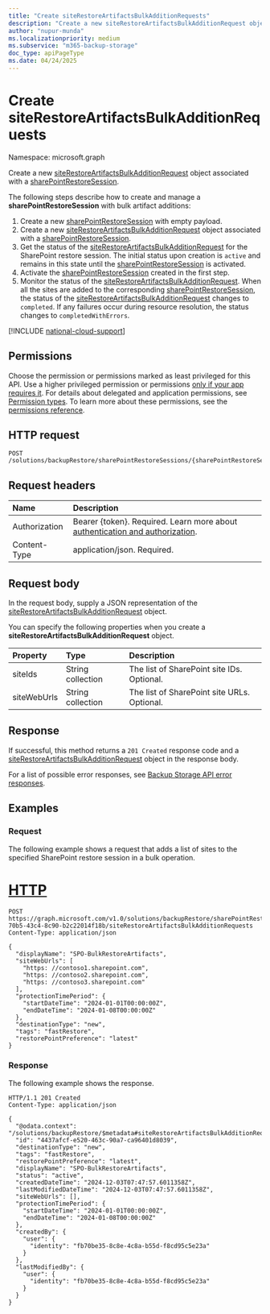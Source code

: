 ```yaml
---
title: "Create siteRestoreArtifactsBulkAdditionRequests"
description: "Create a new siteRestoreArtifactsBulkAdditionRequest object associated with a sharePointRestoreSession."
author: "nupur-munda"
ms.localizationpriority: medium
ms.subservice: "m365-backup-storage"
doc_type: apiPageType
ms.date: 04/24/2025
---
```


# Create siteRestoreArtifactsBulkAdditionRequests

Namespace: microsoft.graph

Create a new [siteRestoreArtifactsBulkAdditionRequest](../resources/siterestoreartifactsbulkadditionrequest.md) object associated with a [sharePointRestoreSession](../resources/sharepointrestoresession.md).

The following steps describe how to create and manage a **sharePointRestoreSession** with bulk artifact additions:

1. Create a new [sharePointRestoreSession](../resources/sharepointrestoresession.md) with empty payload.
1. Create a new [siteRestoreArtifactsBulkAdditionRequest](../resources/siterestoreartifactsbulkadditionrequest.md) object associated with a [sharePointRestoreSession](../resources/sharepointrestoresession.md).
1. Get the status of the [siteRestoreArtifactsBulkAdditionRequest](../resources/siterestoreartifactsbulkadditionrequest.md) for the SharePoint restore session. The initial status upon creation is `active` and remains in this state until the [sharePointRestoreSession](../resources/sharepointrestoresession.md) is activated.
1. Activate the [sharePointRestoreSession](../resources/sharepointrestoresession.md) created in the first step.
1. Monitor the status of the [siteRestoreArtifactsBulkAdditionRequest](../resources/siterestoreartifactsbulkadditionrequest.md). When all the sites are added to the corresponding [sharePointRestoreSession](../resources/sharepointrestoresession.md), the status of the [siteRestoreArtifactsBulkAdditionRequest](../resources/siterestoreartifactsbulkadditionrequest.md) changes to `completed`. If any failures occur during resource resolution, the status changes to `completedWithErrors`.

[!INCLUDE [national-cloud-support](../../includes/global-only.md)]

## Permissions

Choose the permission or permissions marked as least privileged for this API. Use a higher privileged permission or permissions [only if your app requires it](/graph/permissions-overview#best-practices-for-using-microsoft-graph-permissions). For details about delegated and application permissions, see [Permission types](/graph/permissions-overview#permission-types). To learn more about these permissions, see the [permissions reference](/graph/permissions-reference).

<!-- {
  "blockType": "permissions",
  "name": "sharepointrestoresession-post-siterestoreartifactsbulkadditionrequests-permissions"
}
-->

## HTTP request

<!-- {
  "blockType": "ignored"
}
-->
``` http
POST /solutions/backupRestore/sharePointRestoreSessions/{sharePointRestoreSessionId}/siteRestoreArtifactsBulkAdditionRequests
```

## Request headers

|Name|Description|
|:---|:---|
|Authorization|Bearer {token}. Required. Learn more about [authentication and authorization](/graph/auth/auth-concepts).|
|Content-Type|application/json. Required.|

## Request body

In the request body, supply a JSON representation of the [siteRestoreArtifactsBulkAdditionRequest](../resources/siterestoreartifactsbulkadditionrequest.md) object.

You can specify the following properties when you create a **siteRestoreArtifactsBulkAdditionRequest** object.

|Property|Type|Description|
|:---|:---|:---|
|siteIds|String collection|The list of SharePoint site IDs. Optional.|
|siteWebUrls|String collection|The list of SharePoint site URLs. Optional.|

## Response

If successful, this method returns a `201 Created` response code and a [siteRestoreArtifactsBulkAdditionRequest](../resources/siterestoreartifactsbulkadditionrequest.md) object in the response body.

For a list of possible error responses, see [Backup Storage API error responses](/graph/backup-storage-error-codes).

## Examples

### Request

The following example shows a request that adds a list of sites to the specified SharePoint restore session in a bulk operation.

# [HTTP](#tab/http)
<!-- {
  "blockType": "request",
  "name": "create_siterestoreartifactsbulkadditionrequest_from_"
}
-->
``` http
POST https://graph.microsoft.com/v1.0/solutions/backupRestore/sharePointRestoreSessions/959ba739-70b5-43c4-8c90-b2c22014f18b/siteRestoreArtifactsBulkAdditionRequests
Content-Type: application/json

{
  "displayName": "SPO-BulkRestoreArtifacts",
  "siteWebUrls": [
    "https: //contoso1.sharepoint.com",
    "https: //contoso2.sharepoint.com",
    "https: //contoso3.sharepoint.com"
  ],
  "protectionTimePeriod": {
    "startDateTime": "2024-01-01T00:00:00Z",
    "endDateTime": "2024-01-08T00:00:00Z"
  },
  "destinationType": "new",
  "tags": "fastRestore",
  "restorePointPreference": "latest"
}
```

### Response

The following example shows the response.
<!-- {
  "blockType": "response",
  "truncated": true,
  "@odata.type": "microsoft.graph.siteRestoreArtifactsBulkAdditionRequest"
}
-->
``` http
HTTP/1.1 201 Created
Content-Type: application/json

{
  "@odata.context": "/solutions/backupRestore/$metadata#siteRestoreArtifactsBulkAdditionRequest/$entity",
  "id": "4437afcf-e520-463c-90a7-ca96401d8039",
  "destinationType": "new",
  "tags": "fastRestore",
  "restorePointPreference": "latest",
  "displayName": "SPO-BulkRestoreArtifacts",
  "status": "active",
  "createdDateTime": "2024-12-03T07:47:57.6011358Z",
  "lastModifiedDateTime": "2024-12-03T07:47:57.6011358Z",
  "siteWebUrls": [],
  "protectionTimePeriod": {
    "startDateTime": "2024-01-01T00:00:00Z",
    "endDateTime": "2024-01-08T00:00:00Z"
  },
  "createdBy": {
    "user": {
      "identity": "fb70be35-8c8e-4c8a-b55d-f8cd95c5e23a"
    }
  },
  "lastModifiedBy": {
    "user": {
      "identity": "fb70be35-8c8e-4c8a-b55d-f8cd95c5e23a"
    }
  }
}
```
